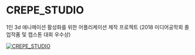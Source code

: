 # CREPE_STUDIO
1인 3d 애니메이션 활성화를 위한 어플리케이션 제작 프로젝트 (2018 미디어공학회 졸업작품 및 캡스톤 대회 우수상)

[![CREPE_STUDIO](http://img.youtube.com/vi/9EC5jIgnba8/0.jpg)](https://youtu.be/9EC5jIgnba8) 
